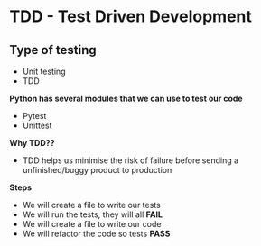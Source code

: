 # TDD - Test Driven Development
## Type of testing
- Unit testing
- TDD

**Python has several modules that we can use to
test our code**
- Pytest
- Unittest

**Why TDD??**
- TDD helps us minimise the risk of failure
before sending a unfinished/buggy product to 
production

**Steps** 
- We will create a file to write our tests
- We will run the tests, they will all **FAIL**
- We will create a file to write our code
- We will refactor the code so tests **PASS**